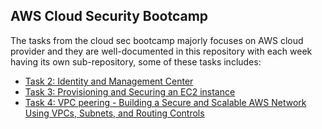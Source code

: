 ## AWS Cloud Security Bootcamp
The tasks from the cloud sec bootcamp majorly focuses on AWS cloud provider and they are well-documented in this repository with each week having its own sub-repository, some of these tasks includes:

- [Task 2: Identity and Management Center](task2-iam-identity-center)
- [Task 3: Provisioning and Securing an EC2 instance](task3-provision-ec2-instance)
- [Task 4: VPC peering - Building a Secure and Scalable AWS Network Using VPCs, Subnets, and Routing Controls](task4-vpc-peering)